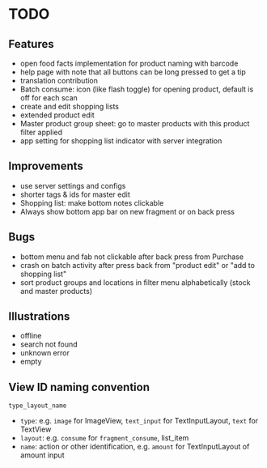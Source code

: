# TODO

## Features

- open food facts implementation for product naming with barcode
- help page with note that all buttons can be long pressed to get a tip
- translation contribution
- Batch consume: icon (like flash toggle) for opening product, default is off for each scan
- create and edit shopping lists
- extended product edit
- Master product group sheet: go to master products with this product filter applied
- app setting for shopping list indicator with server integration

## Improvements

- use server settings and configs
- shorter tags & ids for master edit
- Shopping list: make bottom notes clickable
- Always show bottom app bar on new fragment or on back press

## Bugs

- bottom menu and fab not clickable after back press from Purchase
- crash on batch activity after press back from "product edit" or "add to shopping list"
- sort product groups and locations in filter menu alphabetically (stock and master products)

## Illustrations

- offline
- search not found
- unknown error
- empty

## View ID naming convention

`type_layout_name`

- `type`: e.g. `image` for ImageView, `text_input` for TextInputLayout, `text` for TextView
- `layout`: e.g. `consume` for `fragment_consume`, list_item
- `name`: action or other identification, e.g. `amount` for TextInputLayout of amount input
